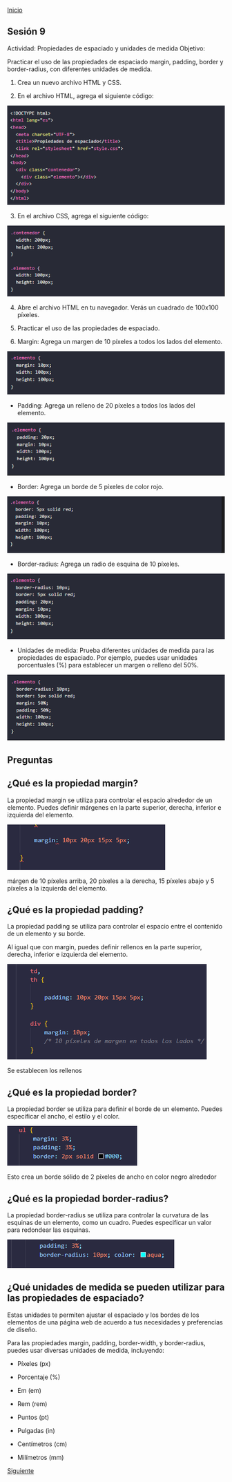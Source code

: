 <!-- No borrar o modificar -->
[Inicio](./index.md)

## Sesión 9 

Actividad: Propiedades de espaciado y unidades de medida
Objetivo:

Practicar el uso de las propiedades de espaciado margin, padding, border y border-radius, con diferentes unidades de medida.

1. Crea un nuevo archivo HTML y CSS.

2. En el archivo HTML, agrega el siguiente código:

![Alt text](image-30.png)

3. En el archivo CSS, agrega el siguiente código:

![Alt text](image-31.png)

4. Abre el archivo HTML en tu navegador. Verás un cuadrado de 100x100 píxeles.

5. Practicar el uso de las propiedades de espaciado.

6. Margin: Agrega un margen de 10 píxeles a todos los lados del elemento.

![Alt text](image-32.png)

 * Padding: Agrega un relleno de 20 píxeles a todos los lados del elemento.

![Alt text](image-33.png)

 * Border: Agrega un borde de 5 píxeles de color rojo.

![Alt text](image-34.png)

 * Border-radius: Agrega un radio de esquina de 10 píxeles. 
  
![Alt text](image-35.png)

 * Unidades de medida: Prueba diferentes unidades de medida para las propiedades de espaciado. Por ejemplo, puedes usar unidades porcentuales (%) para establecer un margen o relleno del 50%.

 ![Alt text](image-36.png)

## Preguntas

## ¿Qué es la propiedad margin?

La propiedad margin se utiliza para controlar el espacio alrededor de un elemento. Puedes definir márgenes en la parte superior, derecha, inferior e izquierda del elemento.

![Alt text](image-67.png)

márgen de 10 píxeles arriba, 20 píxeles a la derecha, 15 píxeles abajo y 5 píxeles a la izquierda del elemento.

## ¿Qué es la propiedad padding?

La propiedad padding se utiliza para controlar el espacio entre el contenido de un elemento y su borde.

Al igual que con margin, puedes definir rellenos en la parte superior, derecha, inferior e izquierda del elemento.

![Alt text](image-68.png)

Se establecen los rellenos

## ¿Qué es la propiedad border?

La propiedad border se utiliza para definir el borde de un elemento. Puedes especificar el ancho, el estilo y el color.

![Alt text](image-69.png)

Esto crea un borde sólido de 2 píxeles de ancho en color negro alrededor

## ¿Qué es la propiedad border-radius?

La propiedad border-radius se utiliza para controlar la curvatura de las esquinas de un elemento, como un cuadro. Puedes especificar un valor para redondear las esquinas.

![Alt text](image-70.png)

## ¿Qué unidades de medida se pueden utilizar para las propiedades de espaciado?

Estas unidades te permiten ajustar el espaciado y los bordes de los elementos de una página web de acuerdo a tus necesidades y preferencias de diseño.

Para las propiedades margin, padding, border-width, y border-radius, puedes usar diversas unidades de medida, incluyendo:

* Píxeles (px)

* Porcentaje (%)

* Em (em)

* Rem (rem)

* Puntos (pt)

* Pulgadas (in)

* Centímetros (cm)

* Milímetros (mm)

[Siguiente](./sesion10.md)
